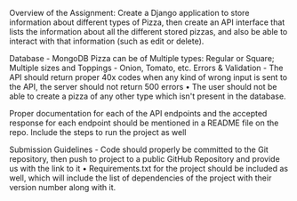 Overview of the Assignment: 
Create a Django application to store information about different types of Pizza, then create an API interface that lists the information about all the different stored pizzas, and also be able to interact with that information (such as edit or delete).

Database - MongoDB 
Pizza can be of Multiple types: Regular or Square; Multiple sizes and Toppings - Onion, Tomato, etc. 
Errors & Validation - The API should return proper 40x codes when any kind of wrong input is sent to the API, the server should not return 500 errors
•	The user should not be able to create a pizza of any other type which isn't present in the database.

Proper documentation for each of the API endpoints and the accepted response for each endpoint should be mentioned in a README file on the repo. Include the steps to run the project as well

Submission Guidelines - Code should properly be committed to the Git repository, then push to project to a public GitHub Repository and provide us with the link to it
•	Requirements.txt for the project should be included as well, which will include the list of dependencies of the project with their version number along with it.
